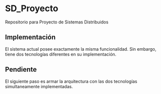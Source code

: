# SD_Proyecto
Repositorio para Proyecto de Sistemas Distribuidos

## Implementación
El sistema actual posee exactamente la misma funcionalidad.
Sin embargo, tiene dos tecnologías diferentes en su implementación.

## Pendiente
El siguiente paso es armar la arquitectura con las dos tecnologías simultaneamente implementadas.

